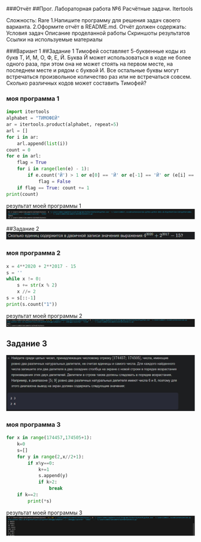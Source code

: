 ###Отчёт
##Прог. Лабораторная работа №6
Расчётные задачи. Itertools

Сложность:
Rare
1.Напишите программу для решения задач своего варианта.
2.Оформите отчёт в README.md. Отчёт должен содержать:
Условия задач
Описание проделанной работы
Скриншоты результатов
Ссылки на используемые материалы

###Вариант 1
##Задание 1 
Тимофей составляет 5-буквенные коды из букв Т, И, М, О, Ф, Е, Й. Буква Й может использоваться в коде не более одного раза, при этом она не может стоять на первом месте, на последнем месте и рядом с буквой И. Все остальные буквы могут встречаться произвольное количество раз или не встречаться совсем. Сколько различных кодов может составить Тимофей?

### моя программа 1
```python
import itertools
alphabet = "ТИМОФЕЙ"
ar = itertools.product(alphabet, repeat=5) 
arl = []
for i in ar:
    arl.append(list(i))
count = 0
for e in arl:
    flag = True
    for i in range(len(e) - 1):
        if e.count('Й') > 1 or e[0] == 'Й' or e[-1] == 'Й' or (e[i] == 'Й' and e[i + 1] == 'И') or (e[i + 1] == 'Й' and e[i] == 'И'):
            flag = False
    if flag == True: count += 1
print(count)
```
результат моей программы 1
![Alt text](image.png)

##Задание 2
![Alt text](image-1.png)

 ### моя программа 2
```python
x = 4**2020 + 2**2017 - 15
s = ''
while x != 0: 
    s += str(x % 2)
    x //= 2
s = s[::-1]
print(s.count("1"))
```
результат моей программы 2
![Alt text](image-3.png)
## Задание 3 
![Alt text](image-2.png)

### моя программа 3
```python
for x in range(174457,174505+1):
    k=0
    s=[]
    for y in range(2,x//2+1):
        if x%y==0:
            k+=1
            s.append(y)
            if k>2:
                break
    if k==2:
        print(*s)
```
результат моей программы 3
![Alt text](image-4.png)
